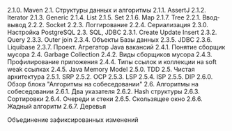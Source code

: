 2.1.0. Maven
2.1. Структуры данных и алгоритмы
   2.1.1. AssertJ
   2.1.2. Iterator
   2.1.3. Generic
   2.1.4. List
   2.1.5. Set
   2.1.6. Map
   2.1.7. Tree
2.2.1. Ввод-вывод
   2.2.2. Socket
   2.2.3. Логгирование
   2.2.4. Сериализация
   2.3.0. Настройка PostgreSQL
2.3. SQL, JDBC
   2.3.1. Create Update Insert
   2.3.2. Query
   2.3.3. Outer join
   2.3.4. Объекты Базы данных
   2.3.5. JDBC
   2.3.6. Liquibase
   2.3.7. Проект. Агрегатор Java вакансий
2.4.1. Понятие сборщик мусора 
   2.4. Garbage Collection
   2.4.2. Виды сборщиков мусора
   2.4.3. Профилирование приложения
   2.4.4. Типы ссылок и коллекции на soft weak ссылках
   2.4.5. Java Memory Model
2.5.0. TDD
   2.5. Чистая архитектура
   2.5.1. SRP
   2.5.2. OCP
   2.5.3. LSP
   2.5.4. ISP
   2.5.5. DIP
2.6.0. Обзор блока "Алгоритмы на собеседовании"
   2.6. Алгоритмы на собеседовании
   2.6.1. Два указателя
   2.6.2. Hash структуры
   2.6.3. Сортировки
   2.6.4. Очереди и стеки
   2.6.5. Скользящее окно
   2.6.6. Жадный алгоритм
   2.6.7. Деревья


Объединение зафиксированных изменений